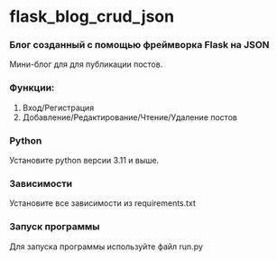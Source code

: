 # flask_blog_crud_json

### Блог созданный с помощью фреймворка Flask на JSON
Мини-блог для для публикации постов.

### Функции:
1. Вход/Регистрация
2. Добавление/Редактирование/Чтение/Удаление постов

### Python 
Установите python версии 3.11 и выше.
### Зависимости
Установите все зависимости из requirements.txt
### Запуск программы
Для запуска программы используйте файл run.py
